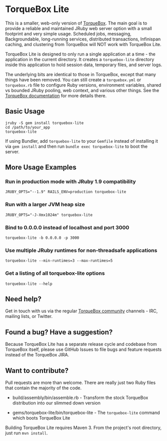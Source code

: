 # TorqueBox Lite

This is a smaller, web-only version of [TorqueBox][]. The main goal is
to provide a reliable and maintained JRuby web server option with a
small footprint and very simple usage. Scheduled jobs, messaging,
Backgroundable, long-running services, distributed transactions,
Infinispan caching, and clustering from TorqueBox will NOT work with
TorqueBox Lite.

TorqueBox Lite is designed to only run a single application at a time -
the application in the current directory. It creates a
`torquebox-lite` directory inside this application to hold session
data, temporary files, and server logs.

The underlying bits are identical to those in TorqueBox, except that
many things have been removed. You can still create a `torquebox.yml`
or `torquebox.rb` file to configure Ruby versions, environment
variables, shared vs bounded JRuby pooling, web context, and various
other things. See the [TorqueBox documentation][] for more details
there.


## Basic Usage

    jruby -S gem install torquebox-lite
    cd /path/to/your_app
    torquebox-lite

If using Bundler, add `torquebox-lite` to your `Gemfile` instead of
installing it via `gem install` and then run `bundle exec
torquebox-lite` to boot the server.

## More Usage Examples

### Run in production mode with JRuby 1.9 compatibility

    JRUBY_OPTS="--1.9" RAILS_ENV=production torquebox-lite

### Run with a larger JVM heap size

    JRUBY_OPTS="-J-Xmx1024m" torquebox-lite

### Bind to 0.0.0.0 instead of localhost and port 3000

    torquebox-lite -b 0.0.0.0 -p 3000

### Use multiple JRuby runtimes for non-threadsafe applications

    torquebox-lite --min-runtimes=3 --max-runtimes=5

### Get a listing of all torquebox-lite options

    torquebox-lite --help


## Need help?

Get in touch with us via the regular [TorqueBox community][] channels -
IRC, mailing lists, or Twitter.


## Found a bug? Have a suggestion?

Because TorqueBox Lite has a separate release cycle and codebase from
TorqueBox itself, please use GitHub Issues to file bugs and feature
requests instead of the TorqueBox JIRA.


## Want to contribute?

Pull requests are more than welcome. There are really just two Ruby
files that contain the majority of the code.

* build/assembly/bin/assemble.rb - Transform the stock TorqueBox
  distribution into our slimmed down version

* gems/torquebox-lite/bin/torquebox-lite - The `torquebox-lite`
  command which boots TorqueBox Lite

Building TorqueBox Lite requires Maven 3. From the project's root
directory, just run `mvn install`.


[torquebox]: http://torquebox.org
[torquebox documentation]: http://torquebox.org/documentation/current/
[torquebox community]: http://torquebox.org/community/

